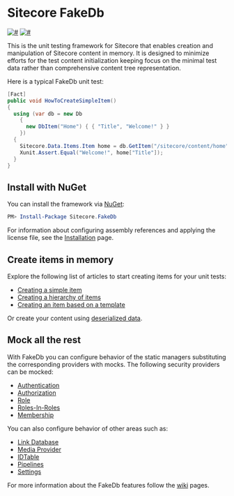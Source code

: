 
Sitecore FakeDb
===============

[![#](https://img.shields.io/nuget/dt/Sitecore.FakeDb.svg)](https://www.nuget.org/packages/Sitecore.FakeDb/)
[![#](https://img.shields.io/nuget/v/Sitecore.FakeDb.svg)](https://www.nuget.org/packages/Sitecore.FakeDb/)

This is the unit testing framework for Sitecore that enables creation and manipulation of Sitecore content in memory. It is designed to minimize efforts for the test content initialization keeping focus on the minimal test data rather than comprehensive content tree representation.

Here is a typical FakeDb unit test:

```csharp
[Fact]
public void HowToCreateSimpleItem()
{
  using (var db = new Db
    {
      new DbItem("Home") { { "Title", "Welcome!" } }
    })
  {
    Sitecore.Data.Items.Item home = db.GetItem("/sitecore/content/home");
    Xunit.Assert.Equal("Welcome!", home["Title"]);
  }
}
```

## Install with NuGet

You can install the framework via [NuGet](https://www.nuget.org/packages/Sitecore.FakeDb/):

``` powershell
PM> Install-Package Sitecore.FakeDb
```

 For information about configuring assembly references and applying the license file, see the [Installation](https://github.com/sergeyshushlyapin/Sitecore.FakeDb/wiki/Installation) page.


## Create items in memory

Explore the following list of articles to start creating items for your unit tests:

- [Creating a simple item](https://github.com/sergeyshushlyapin/Sitecore.FakeDb/wiki/Creating-a-Simple-Item)
- [Creating a hierarchy of items](https://github.com/sergeyshushlyapin/Sitecore.FakeDb/wiki/Creating-a-Hierarchy-of-Items)
- [Creating an item based on a template](https://github.com/sergeyshushlyapin/Sitecore.FakeDb/wiki/Creating-an-Item-Based-on-a-Template)

Or create your content using [deserialized data](https://github.com/sergeyshushlyapin/Sitecore.FakeDb/wiki/FakeDb-Serialization).


## Mock all the rest

With FakeDb you can configure behavior of the static managers substituting the corresponding providers with mocks. The following security providers can be mocked:
- [Authentication](https://github.com/sergeyshushlyapin/Sitecore.FakeDb/wiki/Mocking-the-Authentication-Provider)
- [Authorization](https://github.com/sergeyshushlyapin/Sitecore.FakeDb/wiki/Mocking-the-Authorization-Provider)
- [Role](https://github.com/sergeyshushlyapin/Sitecore.FakeDb/wiki/Mocking-the-Role-Provider)
- [Roles-In-Roles](https://github.com/sergeyshushlyapin/Sitecore.FakeDb/wiki/Mocking-the-RolesInRoles-Provider)
- [Membership](https://github.com/sergeyshushlyapin/Sitecore.FakeDb/wiki/Mocking-the-Membership-Provider)

You can also configure behavior of other areas such as:
- [Link Database](https://github.com/sergeyshushlyapin/Sitecore.FakeDb/wiki/Links)
- [Media Provider](https://github.com/sergeyshushlyapin/Sitecore.FakeDb/wiki/Media)
- [IDTable](https://github.com/sergeyshushlyapin/Sitecore.FakeDb/wiki/Mocking-the-IDTable)
- [Pipelines](https://github.com/sergeyshushlyapin/Sitecore.FakeDb/wiki/Pipelines)
- [Settings](https://github.com/sergeyshushlyapin/Sitecore.FakeDb/wiki/Settings)

For more information about the FakeDb features follow the [wiki](https://github.com/sergeyshushlyapin/Sitecore.FakeDb/wiki) pages.

